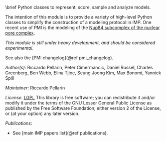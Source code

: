 \brief Python classes to represent, score, sample and analyze models.

The intention of this module is to provide a variety of high-level Python
classes to simplify the construction of a modeling protocol in IMP. One recent
use of PMI is the modeling of the
[Nup84 subcomplex of the nuclear pore complex](http://salilab.org/nup84/).


*This module is still under heavy development, and should be considered experimental.*

See also the [PMI changelog](@ref pmi_changelog).

_Author(s)_: Riccardo Pellarin, Peter Cimermancic, Daniel Russel, Charles Greenberg, Ben Webb, Elina Tjioe, Seung Joong Kim, Max Bonomi, Yannick Spill

_Maintainer_: Riccardo Pellarin

_License_: [LGPL](http://www.gnu.org/licenses/old-licenses/lgpl-2.1.html)
This library is free software; you can redistribute it and/or
modify it under the terms of the GNU Lesser General Public
License as published by the Free Software Foundation; either
version 2 of the License, or (at your option) any later version.

_Publications_:
 - See [main IMP papers list](@ref publications).

